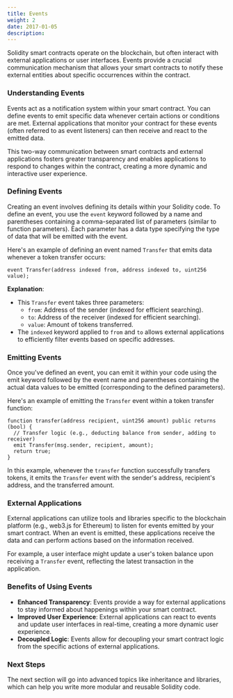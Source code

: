 ```yaml
---
title: Events
weight: 2
date: 2017-01-05
description: 
---
```


Solidity smart contracts operate on the blockchain, but often interact with external applications or user interfaces. Events provide a crucial communication mechanism that allows your smart contracts to notify these external entities about specific occurrences within the contract.


### Understanding Events
Events act as a notification system within your smart contract. You can define events to emit specific data whenever certain actions or conditions are met. External applications that monitor your contract for these events (often referred to as event listeners) can then receive and react to the emitted data.

This two-way communication between smart contracts and external applications fosters greater transparency and enables applications to respond to changes within the contract, creating a more dynamic and interactive user experience.


### Defining Events
Creating an event involves defining its details within your Solidity code. To define an event, you use the `event` keyword followed by a name and parentheses containing a comma-separated list of parameters (similar to function parameters). Each parameter has a data type specifying the type of data that will be emitted with the event.

Here's an example of defining an event named `Transfer` that emits data whenever a token transfer occurs:

```solidity
event Transfer(address indexed from, address indexed to, uint256 value);
```

**Explanation**:

* This `Transfer` event takes three parameters:
  * `from`: Address of the sender (indexed for efficient searching).
  * `to`: Address of the receiver (indexed for efficient searching).
  * `value`: Amount of tokens transferred.
* The `indexed` keyword applied to `from` and `to` allows external applications to efficiently filter events based on specific addresses.


### Emitting Events
Once you've defined an event, you can emit it within your code using the emit keyword followed by the event name and parentheses containing the actual data values to be emitted (corresponding to the defined parameters).

Here's an example of emitting the `Transfer` event within a token transfer function:

```solidity
function transfer(address recipient, uint256 amount) public returns (bool) {
  // Transfer logic (e.g., deducting balance from sender, adding to receiver)
  emit Transfer(msg.sender, recipient, amount);
  return true;
}
```

In this example, whenever the `transfer` function successfully transfers tokens, it emits the `Transfer` event with the sender's address, recipient's address, and the transferred amount.


### External Applications
External applications can utilize tools and libraries specific to the blockchain platform (e.g., web3.js for Ethereum) to listen for events emitted by your smart contract. When an event is emitted, these applications receive the data and can perform actions based on the information received.

For example, a user interface might update a user's token balance upon receiving a `Transfer` event, reflecting the latest transaction in the application.


### Benefits of Using Events
* **Enhanced Transparency**: Events provide a way for external applications to stay informed about happenings within your smart contract.
* **Improved User Experience**: External applications can react to events and update user interfaces in real-time, creating a more dynamic user experience.
* **Decoupled Logic**: Events allow for decoupling your smart contract logic from the specific actions of external applications.

### Next Steps
The next section will go into advanced topics like inheritance and libraries, which can help you write more modular and reusable Solidity code.